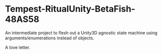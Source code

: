 # Tempest-RitualUnity-BetaFish-48AS58


An intermediate project to flesh out a Unity3D agnostic state machine using arguments/enumerations instead of objects. 


A love letter. 